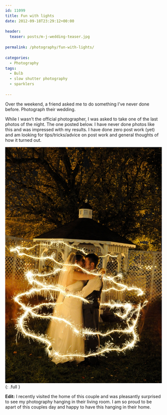 ```yaml
---
id: 11099
title: Fun with lights
date: 2012-09-18T23:29:12+00:00

header:
  teaser: posts/m-j-wedding-teaser.jpg

permalink: /photography/fun-with-lights/

categories:
  - Photography
tags:
  - Bulb
  - slow shutter photography
  - sparklers

---
```

Over the weekend, a friend asked me to do something I&#8217;ve never done before. Photograph their wedding.

While I wasn&#8217;t the official photographer, I was asked to take one of the last photos of the night. The one posted below. I have never done photos like this and was impressed with my results. I have done zero post work (yet) and am looking for tips/tricks/advice on post work and general thoughts of how it turned out.

![Photo from M&J wedding](/images/posts/m-j-wedding.jpg){: .full }

**Edit:** I recently visited the home of this couple and was pleasantly surprised to see my photography hanging in their living room. I am so proud to be apart of this couples day and happy to have this hanging in their home.
